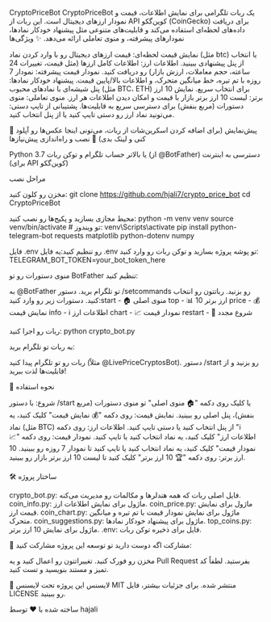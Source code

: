 CryptoPriceBot
CryptoPriceBot یک ربات تلگرامی برای نمایش اطلاعات، قیمت و نمودار ارزهای دیجیتال است. این ربات از API کوین‌گکو (CoinGecko) برای دریافت داده‌های لحظه‌ای استفاده می‌کند و قابلیت‌های متنوعی مثل پیشنهاد خودکار نمادها، نمودارهای پیشرفته، و منوی تعاملی ارائه می‌دهد.
✨ ویژگی‌ها

نمایش قیمت لحظه‌ای: قیمت ارزهای دیجیتال رو با وارد کردن نماد (مثل btc) یا انتخاب از پنل پیشنهادی ببینید.
اطلاعات ارز: اطلاعات کامل ارزها (مثل قیمت، تغییرات 24 ساعته، حجم معاملات، ارزش بازار) رو دریافت کنید.
نمودار قیمت پیشرفته: نمودار 7 روزه با تم تیره، خط میانگین متحرک، و اطلاعات بالا/پایین قیمت.
پیشنهاد خودکار نمادها: پنل شیشه‌ای با نمادهای محبوب (مثل BTC، ETH) برای انتخاب سریع.
نمایش 10 ارز برتر: لیست 10 ارز برتر بازار با قیمت و امکان دیدن اطلاعات هر ارز.
منوی تعاملی: منوی دستورات (مربع بنفش) برای دسترسی سریع به قابلیت‌ها.
پشتیبانی از تایپ دستی: می‌تونید نماد ارز رو دستی تایپ کنید یا از پنل انتخاب کنید.

📸 پیش‌نمایش
(برای اضافه کردن اسکرین‌شات از ربات، می‌تونی اینجا عکس‌ها رو آپلود کنی و لینک بدی)
🚀 نصب و راه‌اندازی
پیش‌نیازها

Python 3.7 یا بالاتر
حساب تلگرام و توکن ربات (از @BotFather)
دسترسی به اینترنت (برای API کوین‌گکو)

مراحل نصب

مخزن رو کلون کنید:
git clone https://github.com/hjali7/crypto_price_bot
cd CryptoPriceBot


محیط مجازی بسازید و پکیج‌ها رو نصب کنید:
python -m venv venv
source venv/bin/activate  # تو ویندوز: venv\Scripts\activate
pip install python-telegram-bot requests matplotlib python-dotenv numpy


فایل .env رو تنظیم کنید:یه فایل .env تو پوشه پروژه بسازید و توکن ربات رو وارد کنید:
TELEGRAM_BOT_TOKEN=your_bot_token_here


منوی دستورات رو تو BotFather تنظیم کنید:

به @BotFather تو تلگرام برید.
دستور /setcommands رو بزنید.
رباتتون رو انتخاب کنید.
دستورات زیر رو وارد کنید:start - 🏠 منوی اصلی
top - 📊 10 ارز برتر
price - 💰 نمایش قیمت
info - ℹ️ اطلاعات ارز
chart - 📈 نمودار قیمت
restart - 🔄 شروع مجدد


ربات رو اجرا کنید:
python crypto_bot.py

به ربات تو تلگرام برید:

ربات رو تو تلگرام پیدا کنید (مثلاً @LivePriceCryptosBot).
دستور /start رو بزنید و از قابلیت‌ها لذت ببرید!

📖 نحوه استفاده

شروع: با دستور /start یا کلیک روی دکمه "🏠 منوی اصلی" تو منوی دستورات (مربع بنفش)، پنل اصلی رو ببینید.
نمایش قیمت: روی دکمه "💰 نمایش قیمت" کلیک کنید، یه نماد (مثل BTC) از پنل انتخاب کنید یا دستی تایپ کنید.
اطلاعات ارز: روی دکمه "ℹ️ اطلاعات ارز" کلیک کنید، یه نماد انتخاب کنید یا تایپ کنید.
نمودار قیمت: روی دکمه "📈 نمودار قیمت" کلیک کنید، یه نماد انتخاب کنید یا تایپ کنید تا نمودار 7 روزه رو ببینید.
10 ارز برتر: روی دکمه "🏆 10 ارز برتر" کلیک کنید تا لیست 10 ارز برتر بازار رو ببینید.

🛠️ ساختار پروژه

crypto_bot.py: فایل اصلی ربات که همه هندلرها و مکالمات رو مدیریت می‌کنه.
coin_info.py: ماژول برای نمایش اطلاعات ارز.
coin_price.py: ماژول برای نمایش قیمت ارز.
coin_chart.py: ماژول برای نمایش نمودار قیمت با تم تیره و میانگین متحرک.
coin_suggestions.py: ماژول برای پیشنهاد خودکار نمادها.
top_coins.py: ماژول برای نمایش 10 ارز برتر.
.env: فایل برای ذخیره توکن ربات.

🤝 مشارکت
اگه دوست دارید تو توسعه این پروژه مشارکت کنید:

مخزن رو فورک کنید.
تغییراتتون رو اعمال کنید و یه Pull Request بفرستید.
لطفاً کد تمیز و مستند بنویسید و تست کنید.

📜 لایسنس
این پروژه تحت لایسنس MIT منتشر شده. برای جزئیات بیشتر، فایل LICENSE رو ببینید.

ساخته شده با ❤️ توسط hajali
